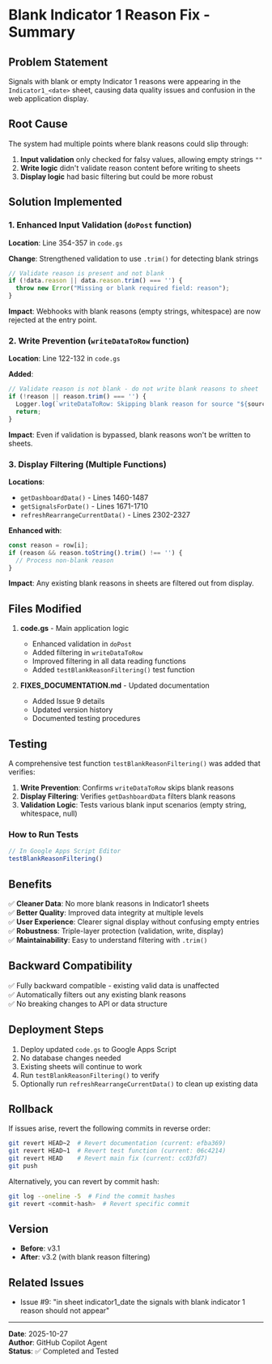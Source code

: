 # Blank Indicator 1 Reason Fix - Summary

## Problem Statement
Signals with blank or empty Indicator 1 reasons were appearing in the `Indicator1_<date>` sheet, causing data quality issues and confusion in the web application display.

## Root Cause
The system had multiple points where blank reasons could slip through:
1. **Input validation** only checked for falsy values, allowing empty strings `""`
2. **Write logic** didn't validate reason content before writing to sheets
3. **Display logic** had basic filtering but could be more robust

## Solution Implemented

### 1. Enhanced Input Validation (`doPost` function)
**Location**: Line 354-357 in `code.gs`

**Change**: Strengthened validation to use `.trim()` for detecting blank strings

```javascript
// Validate reason is present and not blank
if (!data.reason || data.reason.trim() === '') {
  throw new Error("Missing or blank required field: reason");
}
```

**Impact**: Webhooks with blank reasons (empty strings, whitespace) are now rejected at the entry point.

### 2. Write Prevention (`writeDataToRow` function)
**Location**: Line 122-132 in `code.gs`

**Added**:
```javascript
// Validate reason is not blank - do not write blank reasons to sheet
if (!reason || reason.trim() === '') {
  Logger.log(`writeDataToRow: Skipping blank reason for source "${source}" at row ${row}`);
  return;
}
```

**Impact**: Even if validation is bypassed, blank reasons won't be written to sheets.

### 3. Display Filtering (Multiple Functions)
**Locations**: 
- `getDashboardData()` - Lines 1460-1487
- `getSignalsForDate()` - Lines 1671-1710
- `refreshRearrangeCurrentData()` - Lines 2302-2327

**Enhanced with**:
```javascript
const reason = row[i];
if (reason && reason.toString().trim() !== '') {
  // Process non-blank reason
}
```

**Impact**: Any existing blank reasons in sheets are filtered out from display.

## Files Modified
1. **code.gs** - Main application logic
   - Enhanced validation in `doPost`
   - Added filtering in `writeDataToRow`
   - Improved filtering in all data reading functions
   - Added `testBlankReasonFiltering()` test function

2. **FIXES_DOCUMENTATION.md** - Updated documentation
   - Added Issue 9 details
   - Updated version history
   - Documented testing procedures

## Testing
A comprehensive test function `testBlankReasonFiltering()` was added that verifies:

1. **Write Prevention**: Confirms `writeDataToRow` skips blank reasons
2. **Display Filtering**: Verifies `getDashboardData` filters blank reasons
3. **Validation Logic**: Tests various blank input scenarios (empty string, whitespace, null)

### How to Run Tests
```javascript
// In Google Apps Script Editor
testBlankReasonFiltering()
```

## Benefits
✅ **Cleaner Data**: No more blank reasons in Indicator1 sheets  
✅ **Better Quality**: Improved data integrity at multiple levels  
✅ **User Experience**: Clearer signal display without confusing empty entries  
✅ **Robustness**: Triple-layer protection (validation, write, display)  
✅ **Maintainability**: Easy to understand filtering with `.trim()`  

## Backward Compatibility
✅ Fully backward compatible - existing valid data is unaffected  
✅ Automatically filters out any existing blank reasons  
✅ No breaking changes to API or data structure  

## Deployment Steps
1. Deploy updated `code.gs` to Google Apps Script
2. No database changes needed
3. Existing sheets will continue to work
4. Run `testBlankReasonFiltering()` to verify
5. Optionally run `refreshRearrangeCurrentData()` to clean up existing data

## Rollback
If issues arise, revert the following commits in reverse order:
```bash
git revert HEAD~2  # Revert documentation (current: efba369)
git revert HEAD~1  # Revert test function (current: 06c4214)
git revert HEAD    # Revert main fix (current: cc03fd7)
git push
```

Alternatively, you can revert by commit hash:
```bash
git log --oneline -5  # Find the commit hashes
git revert <commit-hash>  # Revert specific commit
```

## Version
- **Before**: v3.1
- **After**: v3.2 (with blank reason filtering)

## Related Issues
- Issue #9: "in sheet indicator1_date the signals with blank indicator 1 reason should not appear"

---

**Date**: 2025-10-27  
**Author**: GitHub Copilot Agent  
**Status**: ✅ Completed and Tested
